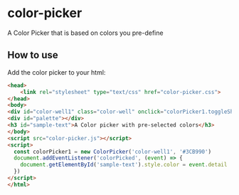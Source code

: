 # color-picker
A Color Picker that is based on colors you pre-define 

## How to use
Add the color picker to your html: 
```html
<head>
    <link rel="stylesheet" type="text/css" href="color-picker.css">
</head>
<body>
<div id="color-well1" class="color-well" onclick="colorPicker1.toggleShowPalette()"></div>
<div id="palette"></div>
<h3 id="sample-text">A Color picker with pre-selected colors</h3>
</body>
<script src="color-picker.js"></script>
<script>
  const colorPicker1 = new ColorPicker('color-well1', '#3CB990')
  document.addEventListener('colorPicked', (event) => {
    document.getElementById('sample-text').style.color = event.detail
  })
</script>
</html>

```